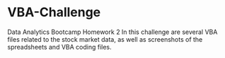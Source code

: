 # VBA-Challenge
Data Analytics Bootcamp Homework 2 
In this challenge are several VBA files related to the stock market data, as well as screenshots of the spreadsheets and VBA coding files. 
